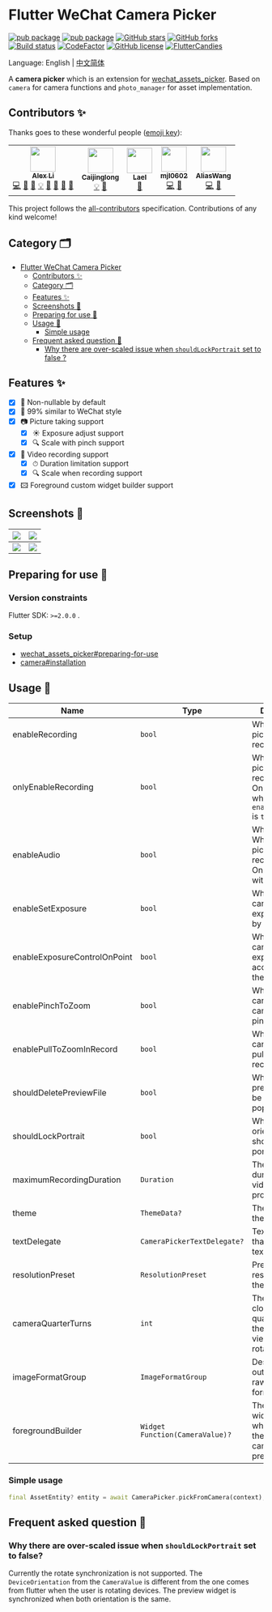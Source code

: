 # Flutter WeChat Camera Picker

[![pub package](https://img.shields.io/pub/v/wechat_camera_picker?logo=dart&label=stable&style=flat-square)](https://pub.dev/packages/wechat_camera_picker)
[![pub package](https://img.shields.io/pub/v/wechat_camera_picker?color=42a012&include_prereleases&label=dev&logo=dart&style=flat-square)](https://pub.dev/packages/wechat_camera_picker)
[![GitHub stars](https://img.shields.io/github/stars/fluttercandies/flutter_wechat_camera_picker?logo=github&style=flat-square)](https://github.com/fluttercandies/flutter_wechat_camera_picker/stargazers)
[![GitHub forks](https://img.shields.io/github/forks/fluttercandies/flutter_wechat_camera_picker?logo=github&style=flat-square)](https://github.com/fluttercandies/flutter_wechat_camera_picker/network)
[![Build status](https://img.shields.io/github/workflow/status/fluttercandies/flutter_wechat_camera_picker/Build%20test?label=CI&logo=github&style=flat-square)](https://github.com/fluttercandies/flutter_wechat_camera_picker/actions?query=workflow%3A%22Build+test%22)
[![CodeFactor](https://img.shields.io/codefactor/grade/github/fluttercandies/flutter_wechat_camera_picker?logo=codefactor&logoColor=%23ffffff&style=flat-square)](https://www.codefactor.io/repository/github/fluttercandies/flutter_wechat_camera_picker)
[![GitHub license](https://img.shields.io/github/license/fluttercandies/flutter_wechat_camera_picker?style=flat-square)](https://github.com/fluttercandies/flutter_wechat_camera_picker/blob/master/LICENSE)
<a target="_blank" href="https://jq.qq.com/?_wv=1027&k=5bcc0gy"><img border="0" src="https://pub.idqqimg.com/wpa/images/group.png" alt="FlutterCandies" title="FlutterCandies"></a>

Language: English | [中文简体](README-ZH.md)

A **camera picker** which is an extension for [wechat_assets_picker](https://fluttercandies.github.io/flutter_wechat_assets_picker). Based on `camera` for camera functions and `photo_manager` for asset implementation.

## Contributors ✨

Thanks goes to these wonderful people ([emoji key](https://allcontributors.org/docs/en/emoji-key)):
<!-- ALL-CONTRIBUTORS-LIST:START - Do not remove or modify this section -->
<!-- prettier-ignore-start -->
<!-- markdownlint-disable -->
<table>
  <tr>
    <td align="center"><a href="https://blog.alexv525.com"><img src="https://avatars1.githubusercontent.com/u/15884415?v=4" width="50px;" alt=""/><br /><sub><b>Alex Li</b></sub></a><br /><a href="https://github.com/fluttercandies/flutter_wechat_camera_picker/commits?author=AlexV525" title="Code">💻</a> <a href="#design-AlexV525" title="Design">🎨</a> <a href="https://github.com/fluttercandies/flutter_wechat_camera_picker/commits?author=AlexV525" title="Documentation">📖</a> <a href="#example-AlexV525" title="Examples">💡</a> <a href="#ideas-AlexV525" title="Ideas, Planning, & Feedback">🤔</a> <a href="#maintenance-AlexV525" title="Maintenance">🚧</a> <a href="#question-AlexV525" title="Answering Questions">💬</a> <a href="https://github.com/fluttercandies/flutter_wechat_camera_picker/pulls?q=is%3Apr+reviewed-by%3AAlexV525" title="Reviewed Pull Requests">👀</a></td>
    <td align="center"><a href="https://www.kikt.top"><img src="https://avatars0.githubusercontent.com/u/14145407?v=4" width="50px;" alt=""/><br /><sub><b>Caijinglong</b></sub></a><br /><a href="#example-CaiJingLong" title="Examples">💡</a> <a href="#ideas-CaiJingLong" title="Ideas, Planning, & Feedback">🤔</a></td>
    <td align="center"><a href="https://github.com/LaelLuo"><img src="https://avatars3.githubusercontent.com/u/26056971?v=4" width="50px;" alt=""/><br /><sub><b>Lael</b></sub></a><br /><a href="https://github.com/fluttercandies/flutter_wechat_camera_picker/commits?author=LaelLuo" title="Documentation">📖</a></td>
    <td align="center"><a href="https://github.com/mjl0602"><img src="https://avatars1.githubusercontent.com/u/32868496?v=4" width="50px;" alt=""/><br /><sub><b>mjl0602</b></sub></a><br /><a href="https://github.com/fluttercandies/flutter_wechat_camera_picker/commits?author=mjl0602" title="Code">💻</a> <a href="#ideas-mjl0602" title="Ideas, Planning, & Feedback">🤔</a></td>
    <td align="center"><a href="https://github.com/siyukok"><img src="https://avatars0.githubusercontent.com/u/21030561?v=4" width="50px;" alt=""/><br /><sub><b>AliasWang</b></sub></a><br /><a href="https://github.com/fluttercandies/flutter_wechat_camera_picker/commits?author=siyukok" title="Code">💻</a> <a href="#ideas-siyukok" title="Ideas, Planning, & Feedback">🤔</a></td>
  </tr>
</table>

<!-- markdownlint-enable -->
<!-- prettier-ignore-end -->
<!-- ALL-CONTRIBUTORS-LIST:END -->
This project follows the [all-contributors](https://github.com/all-contributors/all-contributors) specification. Contributions of any kind welcome!

## Category 🗂

- [Flutter WeChat Camera Picker](#flutter-wechat-camera-picker)
  - [Contributors ✨](#contributors-)
  - [Category 🗂](#category-)
  - [Features ✨](#features-)
  - [Screenshots 📸](#screenshots-)
  - [Preparing for use 🍭](#preparing-for-use-)
  - [Usage 📖](#usage-)
    - [Simple usage](#simple-usage)
  - [Frequent asked question 💭](#frequent-asked-question-)
    - [Why there are over-scaled issue when `shouldLockPortrait` set to false ?](#why-there-are-over-scales-issue-when-shouldLockPortrait-set-to-false-)

## Features ✨

- [x] 🔐 Non-nullable by default
- [x] 💚 99% similar to WeChat style
- [x] 📷 Picture taking support
  - [x] ☀️ Exposure adjust support
  - [x] 🔍️ Scale with pinch support
- [x] 🎥 Video recording support
  - [x] ⏱ Duration limitation support
  - [x] 🔍 Scale when recording support
- [x] 🖾 Foreground custom widget builder support

## Screenshots 📸

| ![](https://tva1.sinaimg.cn/large/007S8ZIlgy1ggtt6yrdqej30u01t017w.jpg) | ![](https://tva1.sinaimg.cn/large/007S8ZIlgy1ggtt6yh3x4j30u01t0wuo.jpg) |
| ----------------------------------------------------------------------- | ----------------------------------------------------------------------- |
| ![](https://tva1.sinaimg.cn/large/007S8ZIlgy1ggtt6z1h7xj30u01t01kx.jpg) | ![](https://tva1.sinaimg.cn/large/007S8ZIlgy1ggtt6zarvhj30u01t0x5f.jpg) |

## Preparing for use 🍭

### Version constraints

Flutter SDK: `>=2.0.0` .

### Setup

- [wechat_assets_picker#preparing-for-use](https://github.com/fluttercandies/flutter_wechat_assets_picker#preparing-for-use-)
- [camera#installation](https://pub.dev/packages/camera#installation)

## Usage 📖

| Name                         | Type                            | Description                                                                                 | Default Value                          |
| ---------------------------- | ------------------------------- | ------------------------------------------------------------------------------------------- | -------------------------------------- |
| enableRecording              | `bool`                          | Whether the picker can record video.                                                        | `false`                                |
| onlyEnableRecording          | `bool`                          | Whether the picker can only record video. Only available when `enableRecording` is `true `. | `false`                                |
| enableAudio                  | `bool`                          | Whether Whether the picker should record audio. Only available with recording.              | `true`                                 |
| enableSetExposure            | `bool`                          | Whether users can set the exposure point by tapping.                                        | `true`                                 |
| enableExposureControlOnPoint | `bool`                          | Whether users can adjust exposure according to the set point.                               | `true`                                 |
| enablePinchToZoom            | `bool`                          | Whether users can zoom the camera by pinch.                                                 | `true`                                 |
| enablePullToZoomInRecord     | `bool`                          | Whether users can zoom by pulling up when recording video.                                  | `true`                                 |
| shouldDeletePreviewFile      | `bool`                          | Whether the preview file will be delete when pop.                                           | `false`                                |
| shouldLockPortrait           | `bool`                          | Whether the orientation should be set to portrait                                           | `true`                                 |
| maximumRecordingDuration     | `Duration`                      | The maximum duration of the video recording process.                                        | `const Duration(seconds: 15)`          |
| theme                        | `ThemeData?`                    | Theme data for the picker.                                                                  | `CameraPicker.themeData(C.themeColor)` |
| textDelegate                 | `CameraPickerTextDelegate?`     | Text delegate that controls text in widgets.                                                | `DefaultCameraPickerTextDelegate`      |
| resolutionPreset             | `ResolutionPreset`              | Present resolution for the camera.                                                          | `ResolutionPreset.max`                 |
| cameraQuarterTurns           | `int`                           | The number of clockwise quarter turns the camera view should be rotated.                    | `0`                                    |
| imageFormatGroup             | `ImageFormatGroup`              | Describes the output of the raw image format.                                               | `ImageFormatGroup.jpeg`                |
| foregroundBuilder            | `Widget Function(CameraValue)?` | The foreground widget builder which will cover the whole camera preview.                    | null                                   |

### Simple usage

```dart
final AssetEntity? entity = await CameraPicker.pickFromCamera(context);
```

## Frequent asked question 💭

### Why there are over-scaled issue when `shouldLockPortrait` set to false?

Currently the rotate synchronization is not supported.
The `DeviceOrientation` from the `CameraValue` is different from the one
comes from flutter when the user is rotating devices.
The preview widget is synchronized when both orientation is the same.
